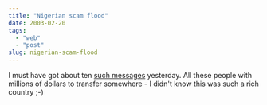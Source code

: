 ```yaml
---
title: "Nigerian scam flood"
date: 2003-02-20
tags: 
  - "web"
  - "post"
slug: nigerian-scam-flood
---
```


I must have got about ten [such messages](http://home.rica.net/alphae/419coal/) yesterday. All these people with millions of dollars to transfer somewhere - I didn't know this was such a rich country ;-)
